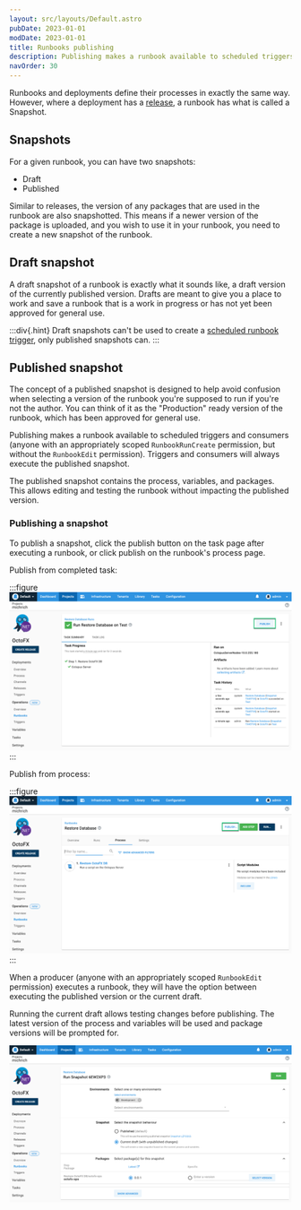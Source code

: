 ```yaml
---
layout: src/layouts/Default.astro
pubDate: 2023-01-01
modDate: 2023-01-01
title: Runbooks publishing
description: Publishing makes a runbook available to scheduled triggers and consumers.
navOrder: 30
---
```


Runbooks and deployments define their processes in exactly the same way. However, where a deployment has a [release](/docs/releases), a runbook has what is called a Snapshot. 

## Snapshots

For a given runbook, you can have two snapshots:
- Draft
- Published

Similar to releases, the version of any packages that are used in the runbook are also snapshotted. This means if a newer version of the package is uploaded, and you wish to use it in your runbook, you need to create a new snapshot of the runbook.

## Draft snapshot

A draft snapshot of a runbook is exactly what it sounds like, a draft version of the currently published version. Drafts are meant to give you a place to work and save a runbook that is a work in progress or has not yet been approved for general use.

:::div{.hint}
Draft snapshots can't be used to create a [scheduled runbook trigger](/docs/runbooks/scheduled-runbook-trigger), only published snapshots can. 
:::

## Published snapshot

The concept of a published snapshot is designed to help avoid confusion when selecting a version of the runbook you're supposed to run if you're not the author. You can think of it as the "Production" ready version of the runbook, which has been approved for general use.

Publishing makes a runbook available to scheduled triggers and consumers (anyone with an appropriately scoped `RunbookRunCreate` permission, but without the `RunbookEdit` permission).  Triggers and consumers will always execute the published snapshot.

The published snapshot contains the process, variables, and packages. This allows editing and testing the runbook without impacting the published version.   

### Publishing a snapshot

To publish a snapshot, click the publish button on the task page after executing a runbook, or click publish on the runbook's process page.

Publish from completed task:

:::figure
![Publish runbook from task page](/docs/runbooks/runbook-publishing/runbook-publish-task.png "width=500")
:::

Publish from process:

:::figure
![Publish runbook from process page](/docs/runbooks/runbook-publishing/runbook-publish-process.png "width=500")
:::

When a producer (anyone with an appropriately scoped `RunbookEdit` permission) executes a runbook, they will have the option between executing the published version or the current draft.

Running the current draft allows testing changes before publishing.  The latest version of the process and variables will be used and package versions will be prompted for.

![Run current draft](/docs/runbooks/runbook-publishing/runbook-run-draft.png "width=500")